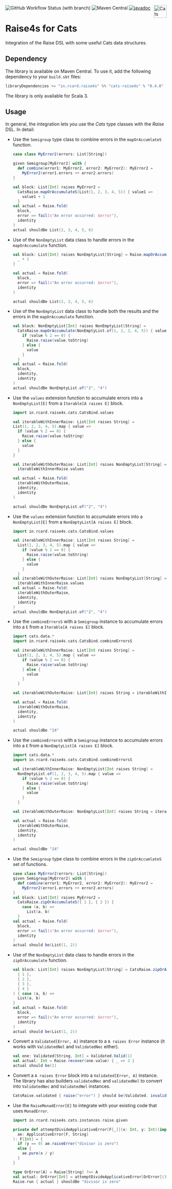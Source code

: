 ![GitHub Workflow Status (with branch)](https://img.shields.io/github/actions/workflow/status/rcardin/raise4s/scala.yml?branch=main)
![Maven Central](https://img.shields.io/maven-central/v/in.rcard.raise4s/cats-raise4s_3)
[![javadoc](https://javadoc.io/badge2/in.rcard.raise4s/cats-raise4s_3/javadoc.svg)](https://javadoc.io/doc/in.rcard.raise4s/cats-raise4s_3)
<a href="https://typelevel.org/cats/"><img src="https://typelevel.org/cats/img/cats-badge.svg" height="40px" align="right" alt="Cats friendly" /></a>
<br/>

# Raise4s for Cats

Integration of the Raise DSL with some useful Cats data structures.

## Dependency

The library is available on Maven Central. To use it, add the following dependency to your `build.sbt` files:

```sbt
libraryDependencies += "in.rcard.raise4s" %% "cats-raise4s" % "0.4.0"
```

The library is only available for Scala 3.

## Usage

In general, the integration lets you use the _Cats_ type classes with the _Raise_ DSL. In detail:

- Use the `Semigroup` type class to combine errors in the `mapOrAccumlateS` function.

  ```scala 3
  case class MyError2(errors: List[String])
  
  given Semigroup[MyError2] with {
    def combine(error1: MyError2, error2: MyError2): MyError2 =
      MyError2(error1.errors ++ error2.errors)
  }
  
  val block: List[Int] raises MyError2 =
    CatsRaise.mapOrAccumulateS(List(1, 2, 3, 4, 5)) { value1 =>
      value1 + 1
    }
  val actual = Raise.fold(
    block,
    error => fail(s"An error occurred: $error"),
    identity
  )
  actual shouldBe List(2, 3, 4, 5, 6)
  ```

- Use of the `NonEmptyList` data class to handle errors in the `mapOrAccumulate` function.

  ```scala 3
  val block: List[Int] raises NonEmptyList[String] = Raise.mapOrAccumulate(List(1, 2, 3, 4, 5)) {
    _ + 1
  }
  
  val actual = Raise.fold(
    block,
    error => fail(s"An error occurred: $error"),
    identity
  )
  
  actual shouldBe List(2, 3, 4, 5, 6)
  ```

- Use of the `NonEmptyList` data class to handle both the results and the errors in the `mapOrAccumulate` function.

  ```scala 3
  val block: NonEmptyList[Int] raises NonEmptyList[String] =
    CatsRaise.mapOrAccumulate(NonEmptyList.of(1, 2, 3, 4, 5)) { value =>
      if (value % 2 == 0) {
        Raise.raise(value.toString)
      } else {
        value
      }
    }
  val actual = Raise.fold(
    block,
    identity,
    identity
  )
  actual shouldBe NonEmptyList.of("2", "4")
  ```

- Use the `values` extension function to accumulate errors into a `NonEmptyList[E]` from a `Iterable[A raises E]` block.

  ```scala 3
  import in.rcard.raise4s.cats.CatsBind.values
  
  val iterableWithInnerRaise: List[Int raises String] =
  List(1, 2, 3, 4, 5).map { value =>
    if (value % 2 == 0) {
      Raise.raise(value.toString)
    } else {
      value
    }
  }
  
  val iterableWithOuterRaise: List[Int] raises NonEmptyList[String] = 
    iterableWithInnerRaise.values
  
  val actual = Raise.fold(
    iterableWithOuterRaise,
    identity,
    identity
  )
  
  actual shouldBe NonEmptyList.of("2", "4")
  ```

- Use the `values` extension function to accumulate errors into a `NonEmptyList[E]` from a `NonEmptyList[A raises E]` block.

  ```scala 3
  import in.rcard.raise4s.cats.CatsBind.values
  
  val iterableWithInnerRaise: List[Int raises String] =
    List(1, 2, 3, 4, 5).map { value =>
      if (value % 2 == 0) {
        Raise.raise(value.toString)
      } else {
        value
      }
    }
  val iterableWithOuterRaise: List[Int] raises NonEmptyList[String] =
    iterableWithInnerRaise.values
  val actual = Raise.fold(
    iterableWithOuterRaise,
    identity,
    identity
  )
  actual shouldBe NonEmptyList.of("2", "4")
  ```

- Use the `combineErrorsS` with a `Semigroup` instance to accumulate errors into a `E` from a `Iterable[A raises E]` block.

  ```scala 3
  import cats.data.*
  import in.rcard.raise4s.cats.CatsBind.combineErrorsS

  val iterableWithInnerRaise: List[Int raises String] =
    List(1, 2, 3, 4, 5).map { value =>
      if (value % 2 == 0) {
        Raise.raise(value.toString)
      } else {
        value
      }
    }

  val iterableWithOuterRaise: List[Int] raises String = iterableWithInnerRaise.combineErrorsS
  
  val actual = Raise.fold(
    iterableWithOuterRaise,
    identity,
    identity
  )
  
  actual shouldBe "24"
  ```

- Use the `combineErrorsS` with a `Semigroup` instance to accumulate errors into a `E` from a `NonEmptyList[A raises E]` block.

  ```scala 3
  import cats.data.*
  import in.rcard.raise4s.cats.CatsBind.combineErrorsS

  val iterableWithInnerRaise: NonEmptyList[Int raises String] =
    NonEmptyList.of(1, 2, 3, 4, 5).map { value =>
      if (value % 2 == 0) {
        Raise.raise(value.toString)
      } else {
        value
      }
    }

  val iterableWithOuterRaise: NonEmptyList[Int] raises String = iterableWithInnerRaise.combineErrorsS
  
  val actual = Raise.fold(
    iterableWithOuterRaise,
    identity,
    identity
  )
  
  actual shouldBe "24"
  ```

- Use the `Semigroup` type class to combine errors in the `zipOrAccumlateS` set of functions.

  ```scala 3
  case class MyError2(errors: List[String])
  given Semigroup[MyError2] with {
    def combine(error1: MyError2, error2: MyError2): MyError2 =
      MyError2(error1.errors ++ error2.errors)
  }
  val block: List[Int] raises MyError2 =
    CatsRaise.zipOrAccumulateS({ 1 }, { 2 }) {
      case (a, b) =>
        List(a, b)
    }
  val actual = Raise.fold(
    block,
    error => fail(s"An error occurred: $error"),
    identity
  )
  actual should be(List(1, 2))
  ```

- Use of the `NonEmptyList` data class to handle errors in the `zipOrAccumulate` function.

  ```scala 3
  val block: List[Int] raises NonEmptyList[String] = CatsRaise.zipOrAccumulate(
    { 1 },
    { 2 },
    { 3 },
    { 4 }
  ) { case (a, b) =>
    List(a, b)
  }
  val actual = Raise.fold(
    block,
    error => fail(s"An error occurred: $error"),
    identity
  )
  actual should be(List(1, 2))
  ```

- Convert a `Validated[Error, A]` instance to a `A raises Error` instance (it works with `ValidatedNel` and `ValidatedNec` either).

  ```scala 3
  val one: Validated[String, Int] = Validated.Valid(1)
  val actual: Int = Raise.recover(one.value) { _ => 2 }
  actual should be(1)
  ```

- Convert a `A raises Error` block into a `Validated[Error, A]` instance. The library has also builders `validatedNec` and `validatedNel` to convert into `ValidatedNec` and `ValidatedNel` instances.

  ```scala 3
  CatsRaise.validated { raise("error") } should be(Validated. invalid("error"))
  ```
  
- Use the `RaiseMonadError[E]` to integrate with your existing code that uses `MonadError`.

  ```scala 3
  import in.rcard.raise4s.cats.instances.raise.given
  
  private def attemptDivideApplicativeError[F[_]](x: Int, y: Int)(implicit
    ae: ApplicativeError[F, String]
  ): F[Int] = {
    if (y == 0) ae.raiseError("divisor is zero")
    else {
      ae.pure(x / y)
    }
  }
  
  type OrError[A] = Raise[String] ?=> A
  val actual: OrError[Int] = attemptDivideApplicativeError[OrError](30, 0)
  Raise.run { actual } shouldBe "divisor is zero"
```